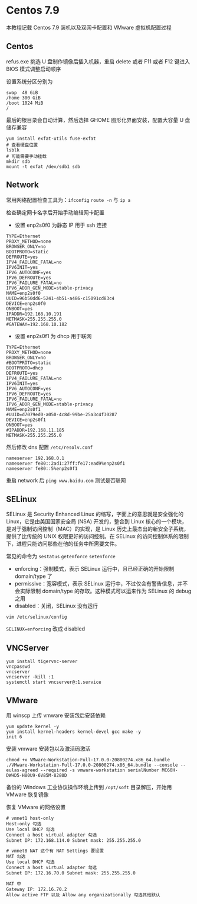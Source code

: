# Centos 7.9

本教程记载 Centos 7.9 装机以及双网卡配置和 VMware 虚拟机配置过程

## Centos

refus.exe 挑选 U 盘制作镜像后插入机器，重启 delete 或者 F11 或者 F12 键进入 BIOS 模式调整启动顺序

设置系统分区分别为

```shell
swap  48 GiB
/home 300 GiB
/boot 1024 MiB
/     
```

最后的根目录会自动计算，然后选择 GHOME 图形化界面安装，配置大容量 U 盘储存兼容

```shell
yum install exfat-utils fuse-exfat
# 查看硬盘位置
lsblk
# 可能需要手动挂载
mkdir sdb
mount -t exfat /dev/sdb1 sdb
```

## Network

常用网络配置检查工具为：`ifconfig` `route -n` 与 `ip a`

检查确定网卡名字后开始手动编辑网卡配置

- 设置 enp2s0f0 为静态 IP 用于 ssh 连接

```shell
TYPE=Ethernet
PROXY_METHOD=none
BROWSER_ONLY=no
BOOTPROTO=static
DEFROUTE=yes
IPV4_FAILURE_FATAL=no
IPV6INIT=yes
IPV6_AUTOCONF=yes
IPV6_DEFROUTE=yes
IPV6_FAILURE_FATAL=no
IPV6_ADDR_GEN_MODE=stable-privacy
NAME=enp2s0f0
UUID=96b50dd6-5241-4b51-a486-c15091cd83c4
DEVICE=enp2s0f0
ONBOOT=yes
IPADDR=192.168.10.191
NETMASK=255.255.255.0
#GATEWAY=192.168.10.182
```

- 设置 enp2s0f1 为 dhcp 用于联网

```shell
TYPE=Ethernet
PROXY_METHOD=none
BROWSER_ONLY=no
#BOOTPROTO=static
BOOTPROTO=dhcp
DEFROUTE=yes
IPV4_FAILURE_FATAL=no
IPV6INIT=yes
IPV6_AUTOCONF=yes
IPV6_DEFROUTE=yes
IPV6_FAILURE_FATAL=no
IPV6_ADDR_GEN_MODE=stable-privacy
NAME=enp2s0f1
#UUID=d7079ed0-a050-4c8d-99be-25a3c4f30287
DEVICE=enp2s0f1
ONBOOT=yes
#IPADDR=192.168.11.185
NETMASK=255.255.255.0
```

然后修改 dns 配置 `/etc/resolv.conf`

```shell
nameserver 192.168.0.1
nameserver fe80::2ad1:27ff:fe17:ead9%enp2s0f1
nameserver fe80::5%enp2s0f1
```

重启 network 后 `ping www.baidu.com` 测试是否联网

## SELinux

SELinux 是 Security Enhanced Linux 的缩写，字面上的意思就是安全强化的 Linux，它是由美国国家安全局 (NSA) 开发的，整合到 Linux 核心的一个模块，是对于强制访问控制（MAC）的实现，是 Linux 历史上最杰出的新安全子系统，提供了比传统的 UNIX 权限更好的访问控制。在 SELinux 的访问控制体系的限制下，进程只能访问那些在他的任务中所需要文件。

常见的命令为 `sestatus` `getenforce` `setenforce`

- enforcing：强制模式，表示 SELinux 运行中，且已经正确的开始限制 domain/type 了
- permissive：宽容模式，表示 SELinux 运行中，不过仅会有警告信息，并不会实际限制 domain/type 的存取。这种模式可以运来作为 SELinux 的 debug 之用
- disabled：关闭，SELinux 没有运行

```shell
vim /etc/selinux/config
```

`SELINUX=enforcing` 改成 disabled

## VNCServer

```shell
yum install tigervnc-server 
vncpasswd
vncserver
vncserver -kill :1
systemctl start vncserver@:1.service
```

## VMware

用 winscp 上传 vmware 安装包后安装依赖

```shell
yum update kernel -y
yum install kernel-headers kernel-devel gcc make -y
init 6
```

安装 vmware 安装包以及激活码激活

```shell
chmod +x VMware-Workstation-Full-17.0.0-20800274.x86_64.bundle
./VMware-Workstation-Full-17.0.0-20800274.x86_64.bundle --console --eulas-agreed --required -s vmware-workstation serialNumber MC60H-DWHD5-H80U9-6V85M-8280D
```

备份的 Windows 工业协议操作环境上传到 `/opt/soft` 目录解压，开始用 VMware 恢复镜像

恢复 VMware 的网络设置

```txt
# vmnet1 host-only 
Host-only 勾选
Use local DHCP 勾选
Connect a host virtual adapter 勾选
Subnet IP: 172.168.114.0 Subnet mask: 255.255.255.0

# vmnet8 NAT 这个有 NAT Settings 要设置
NAT 勾选
Use local DHCP 勾选
Connect a host virtual adapter 勾选
Subnet IP: 172.16.70.0 Subnet mask: 255.255.255.0

NAT 中
Gateway IP: 172.16.70.2
Allow active FTP 以及 Allow any organizationally 勾选其他默认
```